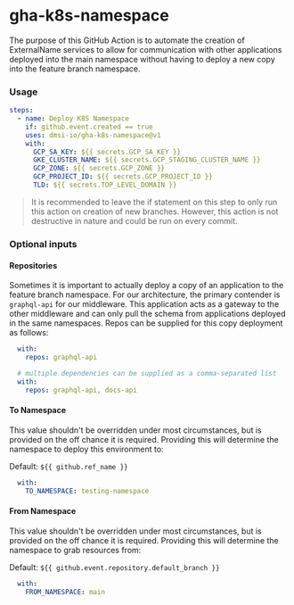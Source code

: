 # gha-k8s-namespace

The purpose of this GitHub Action is to automate the creation of ExternalName services to allow for communication with other applications deployed into the main namespace without having to deploy a new copy into the feature branch namespace. 

### Usage

```yaml
steps:
  - name: Deploy K8S Namespace
    if: github.event.created == true
    uses: dmsi-io/gha-k8s-namespace@v1
    with:
      GCP_SA_KEY: ${{ secrets.GCP_SA_KEY }}
      GKE_CLUSTER_NAME: ${{ secrets.GCP_STAGING_CLUSTER_NAME }}
      GCP_ZONE: ${{ secrets.GCP_ZONE }}
      GCP_PROJECT_ID: ${{ secrets.GCP_PROJECT_ID }}
      TLD: ${{ secrets.TOP_LEVEL_DOMAIN }}
```

> It is recommended to leave the if statement on this step to only run this action on creation of new branches. However, this action is not destructive in nature and could be run on every commit.

### Optional inputs

#### Repositories

Sometimes it is important to actually deploy a copy of an application to the feature branch namespace. For our architecture, the primary contender is `graphql-api` for our middleware. This application acts as a gateway to the other middleware and can only pull the schema from applications deployed in the same namespaces. Repos can be supplied for this copy deployment as follows:

```yaml
  with:
    repos: graphql-api

  # multiple dependencies can be supplied as a comma-separated list
  with:
    repos: graphql-api, docs-api
```

#### To Namespace

This value shouldn't be overridden under most circumstances, but is provided on the off chance it is required. Providing this will determine the namespace to deploy this environment to:

Default: `${{ github.ref_name }}`

```yaml
  with:
    TO_NAMESPACE: testing-namespace
```

#### From Namespace

This value shouldn't be overridden under most circumstances, but is provided on the off chance it is required. Providing this will determine the namespace to grab resources from:

Default: `${{ github.event.repository.default_branch }}`

```yaml
  with:
    FROM_NAMESPACE: main
```